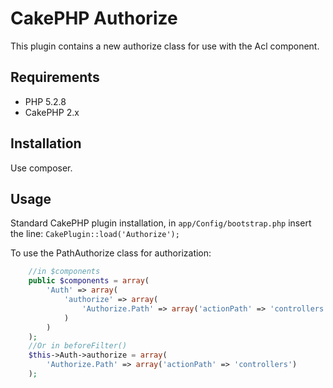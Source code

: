 CakePHP Authorize
=================

This plugin contains a new authorize class for use with the Acl component.

Requirements
----------------

- PHP 5.2.8
- CakePHP 2.x

Installation
----------------

Use composer.

Usage
----------------

Standard CakePHP plugin installation, in `app/Config/bootstrap.php` insert the line: `CakePlugin::load('Authorize');`

To use the PathAuthorize class for authorization:

```php
	//in $components
	public $components = array(
	    'Auth' => array(
	        'authorize' => array(
	            'Authorize.Path' => array('actionPath' => 'controllers')
	        )
	    )
	);
    //Or in beforeFilter()
	$this->Auth->authorize = array(
	    'Authorize.Path' => array('actionPath' => 'controllers')
	);
```

